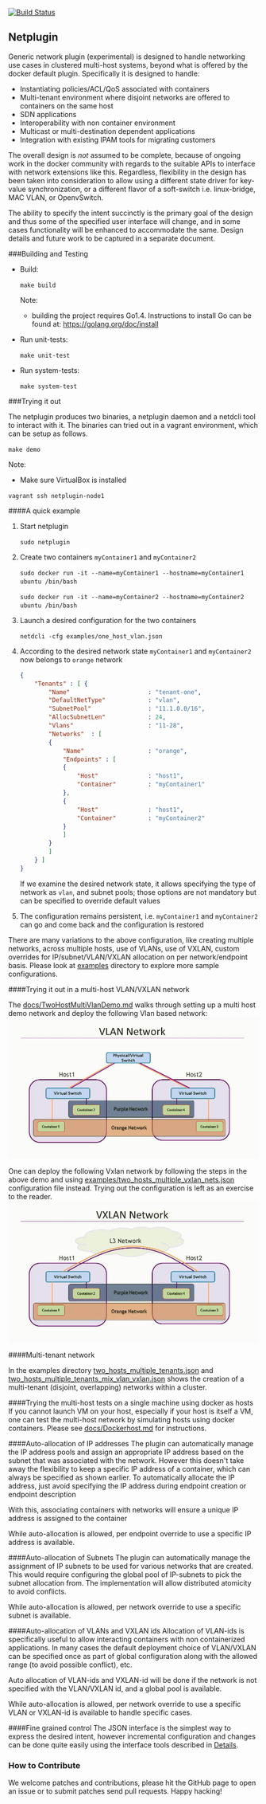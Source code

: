 [![Build Status](http://782c1c89.ngrok.com/job/NetpluginPushSanity/badge/icon)](http://23b03152.ngrok.com/job/NetpluginPushSanity/)

## Netplugin

Generic network plugin (experimental) is designed to handle networking use cases in clustered multi-host systems, beyond what is offered by the docker default plugin. Specifically it is designed to handle:

- Instantiating policies/ACL/QoS associated with containers
- Multi-tenant environment where disjoint networks are offered to containers on the same host
- SDN applications
- Interoperability with non container environment
- Multicast or multi-destination dependent applications
- Integration with existing IPAM tools for migrating customers

The overall design is _not_ assumed to be complete, because of ongoing work in the docker community with regards to the suitable APIs to interface with network extensions like this. Regardless, flexibility in the design has been taken into consideration to allow using a different state driver for key-value synchronization, or a different flavor of a soft-switch i.e. linux-bridge, MAC VLAN, or OpenvSwitch.

The ability to specify the intent succinctly is the primary goal of the design and thus some of the specified user interface will change, and in some cases functionality will be enhanced to accommodate the same. Design details and future work to be captured in a separate document.


###Building and Testing

- Build:

  `make build`

   Note:
   - building the project requires Go1.4. Instructions to install Go can be found at: https://golang.org/doc/install

- Run unit-tests:

  `make unit-test`

- Run system-tests:

  `make system-test`

###Trying it out 

The netplugin produces two binaries, a netplugin daemon and a netdcli tool to interact with it. The binaries can tried out in a vagrant environment, which can be setup as follows.

`make demo`

Note:
- Make sure VirtualBox is installed

`vagrant ssh netplugin-node1`

####A quick example

1. Start netplugin

    `sudo netplugin`

2. Create two containers `myContainer1` and `myContainer2`

    `sudo docker run -it --name=myContainer1 --hostname=myContainer1 ubuntu /bin/bash`

    `sudo docker run -it --name=myContainer2 --hostname=myContainer2 ubuntu /bin/bash`

3. Launch a desired configuration for the two containers

    `netdcli -cfg examples/one_host_vlan.json`

4. According to the desired network state `myContainer1` and `myContainer2` now belongs to `orange` network

    ```json
    {
        "Tenants" : [ {
            "Name"                      : "tenant-one",
            "DefaultNetType"            : "vlan",
            "SubnetPool"                : "11.1.0.0/16",
            "AllocSubnetLen"            : 24,
            "Vlans"                     : "11-28",
            "Networks"  : [
            {
                "Name"                  : "orange",
                "Endpoints" : [
                {
                    "Host"              : "host1",
                    "Container"         : "myContainer1"
                },
                {
                    "Host"              : "host1",
                    "Container"         : "myContainer2"
                }
                ]
            }
            ]
        } ]
    }
    ```

    If we examine the desired network state, it allows specifying the type of network as `vlan`, and subnet pools; those options are not mandatory but can be specified to override default values

5. The configuration remains persistent, i.e. `myContainer1` and `myContainer2` can go and come back and the configuration is restored

There are many variations to the above configuration, like creating multiple 
networks, across multiple hosts, use of VLANs, use of VXLAN, custom overrides
for IP/subnet/VLAN/VXLAN allocation on per network/endpoint basis. Please look
at [examples](examples/) directory to explore more sample configurations.

####Trying it out in a multi-host VLAN/VXLAN network

The [docs/TwoHostMultiVlanDemo.md](docs/TwoHostMultiVlanDemo.md) walks through setting up a multi host demo network and deploy the following Vlan based network:
![VlanNetwork](./docs/VlanNetwork.jpg)

One can deploy the following Vxlan network by following the steps in the above demo and using [examples/two_hosts_multiple_vxlan_nets.json](examples/two_hosts_multiple_vxlan_nets.json) configuration file instead. Trying out the configuration is left as an exercise to the reader.
![VxlanNetwork](./docs/VxlanNetwork.jpg)

####Multi-tenant network

In the examples directory [two_hosts_multiple_tenants.json](examples/two_hosts_multiple_tenants.json) and 
[two_hosts_multiple_tenants_mix_vlan_vxlan.json](examples/two_hosts_multiple_tenants_mix_vlan_vxlan.json) shows the creation of a multi-tenant
(disjoint, overlapping) networks within a cluster.

####Trying the multi-host tests on a single machine using docker as hosts
If you cannot launch VM on your host, especially if your host is itself a VM, one can test the multi-host network by simulating hosts using docker containers. Please see [docs/Dockerhost.md](docs/Dockerhost.md) for instructions. 

####Auto-allocation of IP addresses
The plugin can automatically manage the IP address pools and assign an appropriate IP address based on the subnet that was associated with the network. However this doesn't take away the flexibility to keep a specific IP address of a container, which can always be specified as shown earlier. To automatically allocate the IP address, just avoid specifying the IP address during endpoint creation or endpoint description

With this, associating containers with networks will ensure a unique IP address is assigned to the container

While auto-allocation is allowed, per endpoint override to use a specific IP address 
is available.

####Auto-allocation of Subnets
The plugin can automatically manage the assignment of IP subnets to be used for various networks that are created. This would require configuring the global pool of IP-subnets to pick the subnet allocation from. The implementation will allow distributed atomicity to avoid conflicts.

While auto-allocation is allowed, per network override to use a specific subnet 
is available.

####Auto-allocation of VLANs and VXLAN ids
Allocation of VLAN-ids is specifically useful to allow interacting containers with
non containerized applications. In many cases the default deployment choice of 
VLAN/VXLAN can be specified once as part of global configuration along with the
allowed range (to avoid possible conflict), etc.

Auto allocation of VLAN-ids and VXLAN-id will be done if the network is not specified with the VLAN/VXLAN id, and a global pool is available.

While auto-allocation is allowed, per network override to use a specific VLAN or VXLAN-id is available to handle specific cases.

####Fine grained control
The JSON interface is the simplest way to express the desired intent, however
incremental configuration and changes can be done quite easily using the
interface tools described in [Details](docs/ConfigDetails.md).

### How to Contribute
We welcome patches and contributions, please hit the GitHub page to open an issue or to submit patches send pull requests.
Happy hacking!

